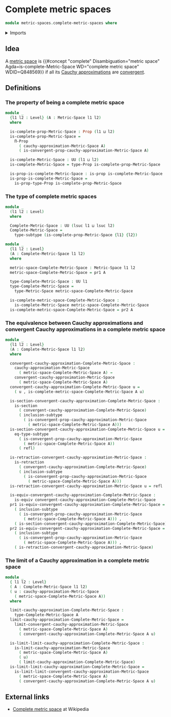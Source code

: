 # Complete metric spaces

```agda
module metric-spaces.complete-metric-spaces where
```

<details><summary>Imports</summary>

```agda
open import elementary-number-theory.positive-rational-numbers

open import foundation.dependent-pair-types
open import foundation.equivalences
open import foundation.identity-types
open import foundation.propositions
open import foundation.retractions
open import foundation.sections
open import foundation.subtypes
open import foundation.universe-levels

open import metric-spaces.cauchy-approximations-metric-spaces
open import metric-spaces.convergent-cauchy-approximations-metric-spaces
open import metric-spaces.metric-spaces
```

</details>

## Idea

A [metric space](metric-spaces.metric-spaces.md) is
{{#concept "complete" Disambiguation="metric space" Agda=is-complete-Metric-Space WD="complete metric space" WDID=Q848569}}
if all its
[Cauchy approximations](metric-spaces.cauchy-approximations-metric-spaces.md)
are
[convergent](metric-spaces.convergent-cauchy-approximations-metric-spaces.md).

## Definitions

### The property of being a complete metric space

```agda
module _
  {l1 l2 : Level} (A : Metric-Space l1 l2)
  where

  is-complete-prop-Metric-Space : Prop (l1 ⊔ l2)
  is-complete-prop-Metric-Space =
    Π-Prop
      ( cauchy-approximation-Metric-Space A)
      ( is-convergent-prop-cauchy-approximation-Metric-Space A)

  is-complete-Metric-Space : UU (l1 ⊔ l2)
  is-complete-Metric-Space = type-Prop is-complete-prop-Metric-Space

  is-prop-is-complete-Metric-Space : is-prop is-complete-Metric-Space
  is-prop-is-complete-Metric-Space =
    is-prop-type-Prop is-complete-prop-Metric-Space
```

### The type of complete metric spaces

```agda
module _
  (l1 l2 : Level)
  where

  Complete-Metric-Space : UU (lsuc l1 ⊔ lsuc l2)
  Complete-Metric-Space =
    type-subtype (is-complete-prop-Metric-Space {l1} {l2})
```

```agda
module _
  {l1 l2 : Level}
  (A : Complete-Metric-Space l1 l2)
  where

  metric-space-Complete-Metric-Space : Metric-Space l1 l2
  metric-space-Complete-Metric-Space = pr1 A

  type-Complete-Metric-Space : UU l1
  type-Complete-Metric-Space =
    type-Metric-Space metric-space-Complete-Metric-Space

  is-complete-metric-space-Complete-Metric-Space :
    is-complete-Metric-Space metric-space-Complete-Metric-Space
  is-complete-metric-space-Complete-Metric-Space = pr2 A
```

### The equivalence between Cauchy approximations and convergent Cauchy approximations in a complete metric space

```agda
module _
  {l1 l2 : Level}
  (A : Complete-Metric-Space l1 l2)
  where

  convergent-cauchy-approximation-Complete-Metric-Space :
    cauchy-approximation-Metric-Space
      ( metric-space-Complete-Metric-Space A) →
    convergent-cauchy-approximation-Metric-Space
      ( metric-space-Complete-Metric-Space A)
  convergent-cauchy-approximation-Complete-Metric-Space u =
    ( u , is-complete-metric-space-Complete-Metric-Space A u)

  is-section-convergent-cauchy-approximation-Complete-Metric-Space :
    is-section
      ( convergent-cauchy-approximation-Complete-Metric-Space)
      ( inclusion-subtype
        ( is-convergent-prop-cauchy-approximation-Metric-Space
          ( metric-space-Complete-Metric-Space A)))
  is-section-convergent-cauchy-approximation-Complete-Metric-Space u =
    eq-type-subtype
      ( is-convergent-prop-cauchy-approximation-Metric-Space
        ( metric-space-Complete-Metric-Space A))
      ( refl)

  is-retraction-convergent-cauchy-approximation-Metric-Space :
    is-retraction
      ( convergent-cauchy-approximation-Complete-Metric-Space)
      ( inclusion-subtype
        ( is-convergent-prop-cauchy-approximation-Metric-Space
          ( metric-space-Complete-Metric-Space A)))
  is-retraction-convergent-cauchy-approximation-Metric-Space u = refl

  is-equiv-convergent-cauchy-approximation-Complete-Metric-Space :
    is-equiv convergent-cauchy-approximation-Complete-Metric-Space
  pr1 is-equiv-convergent-cauchy-approximation-Complete-Metric-Space =
    ( inclusion-subtype
      ( is-convergent-prop-cauchy-approximation-Metric-Space
        ( metric-space-Complete-Metric-Space A))) ,
    ( is-section-convergent-cauchy-approximation-Complete-Metric-Space)
  pr2 is-equiv-convergent-cauchy-approximation-Complete-Metric-Space =
    ( inclusion-subtype
      ( is-convergent-prop-cauchy-approximation-Metric-Space
        ( metric-space-Complete-Metric-Space A))) ,
    ( is-retraction-convergent-cauchy-approximation-Metric-Space)
```

### The limit of a Cauchy approximation in a complete metric space

```agda
module _
  { l1 l2 : Level}
  ( A : Complete-Metric-Space l1 l2)
  ( u : cauchy-approximation-Metric-Space
    ( metric-space-Complete-Metric-Space A))
  where

  limit-cauchy-approximation-Complete-Metric-Space :
    type-Complete-Metric-Space A
  limit-cauchy-approximation-Complete-Metric-Space =
    limit-convergent-cauchy-approximation-Metric-Space
      ( metric-space-Complete-Metric-Space A)
      ( convergent-cauchy-approximation-Complete-Metric-Space A u)

  is-limit-limit-cauchy-approximation-Complete-Metric-Space :
    is-limit-cauchy-approximation-Metric-Space
      ( metric-space-Complete-Metric-Space A)
      ( u)
      ( limit-cauchy-approximation-Complete-Metric-Space)
  is-limit-limit-cauchy-approximation-Complete-Metric-Space =
    is-limit-limit-convergent-cauchy-approximation-Metric-Space
      ( metric-space-Complete-Metric-Space A)
      ( convergent-cauchy-approximation-Complete-Metric-Space A u)
```

## External links

- [Complete metric space](https://en.wikipedia.org/wiki/Complete_metric_space)
  at Wikipedia
